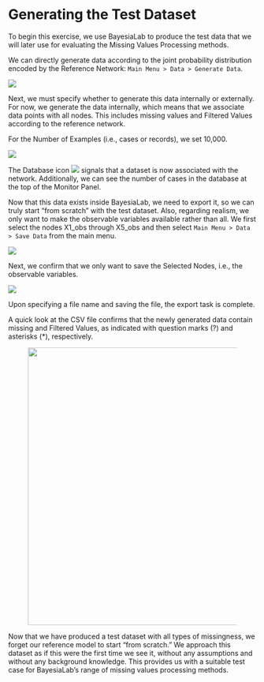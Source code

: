 # Generating the Test Dataset

To begin this exercise, we use BayesiaLab to produce the test data that we will later use for evaluating the Missing Values Processing methods.

We can directly generate data according to the joint probability distribution encoded by the Reference Network: `Main Menu > Data > Generate Data`.

![](https://bayesia.clickhelp.co/resources/Storage/bayesialab/9-Missing\_Values-web-resources/image/2015-09-18\_16-13-13.png)

Next, we must specify whether to generate this data internally or externally. For now, we generate the data internally, which means that we associate data points with all nodes. This includes missing values and Filtered Values according to the reference network.

For the Number of Examples (i.e., cases or records), we set 10,000.

![](https://bayesia.clickhelp.co/resources/Storage/bayesialab/9-Missing\_Values-web-resources/image/2015-09-22\_18-17-02.png)

The Database icon ![](https://res.cloudinary.com/dvr3obmlj/image/upload/v1686184169/BayesiaLab\_Icons/database\_uxupjf.svg) signals that a dataset is now associated with the network. Additionally, we can see the number of cases in the database at the top of the Monitor Panel.

Now that this data exists inside BayesiaLab, we need to export it, so we can truly start “from scratch” with the test dataset. Also, regarding realism, we only want to make the observable variables available rather than all. We first select the nodes X1\_obs through X5\_obs and then select `Main Menu > Data > Save Data` from the main menu.

![](https://bayesia.clickhelp.co/resources/Storage/bayesialab/9-Missing\_Values-web-resources/image/2015-09-22\_19-17-59.png)

Next, we confirm that we only want to save the Selected Nodes, i.e., the observable variables.

![](https://bayesia.clickhelp.co/resources/Storage/bayesialab/9-Missing\_Values-web-resources/image/2015-09-22\_19-23-57.png)

Upon specifying a file name and saving the file, the export task is complete.

A quick look at the CSV file confirms that the newly generated data contain missing and Filtered Values, as indicated with question marks (?) and asterisks (\*), respectively.

<figure><img src="https://res.cloudinary.com/dvr3obmlj/image/upload/v1690936817/Generating-Missing-Values-Test-Dataset_tzrucq.svg" alt="" width="563"><figcaption></figcaption></figure>

Now that we have produced a test dataset with all types of missingness, we forget our reference model to start “from scratch.” We approach this dataset as if this were the first time we see it, without any assumptions and without any background knowledge. This provides us with a suitable test case for BayesiaLab’s range of missing values processing methods.
